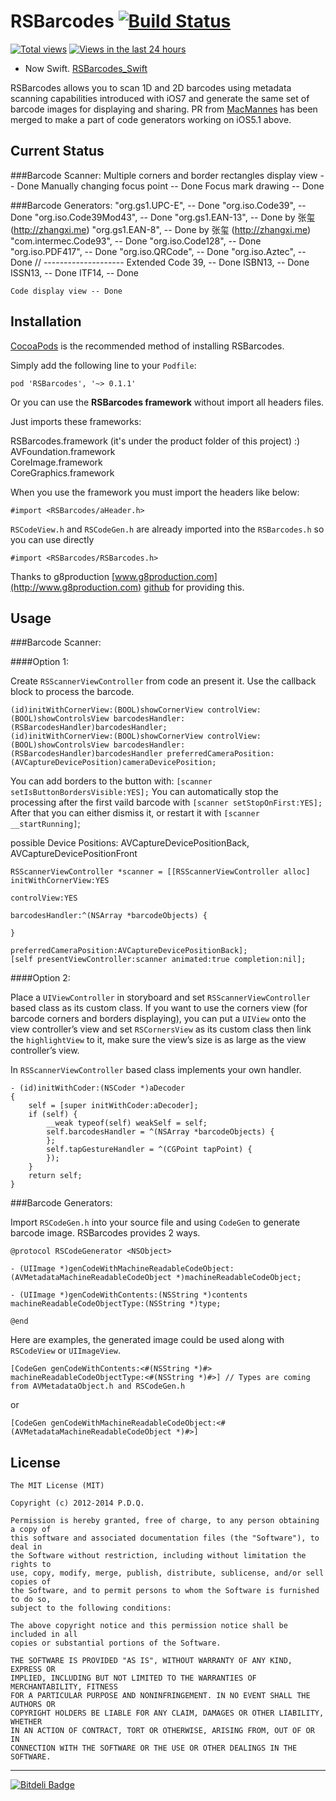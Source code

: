 RSBarcodes [![Build Status](https://travis-ci.org/yeahdongcn/RSBarcodes.png)](https://travis-ci.org/yeahdongcn/RSBarcodes)
==========
[![Total views](https://sourcegraph.com/api/repos/github.com/yeahdongcn/RSBarcodes/counters/views.png)](https://sourcegraph.com/github.com/yeahdongcn/RSBarcodes)
[![Views in the last 24 hours](https://sourcegraph.com/api/repos/github.com/yeahdongcn/RSBarcodes/counters/views-24h.png)](https://sourcegraph.com/github.com/yeahdongcn/RSBarcodes)

* Now Swift. [RSBarcodes_Swift](https://github.com/yeahdongcn/RSBarcodes_Swift)

RSBarcodes allows you to scan 1D and 2D barcodes using metadata scanning capabilities introduced with iOS7 and generate the same set of barcode images for displaying and sharing. PR from <a href="https://github.com/MacMannes" target="_blank">MacMannes</a> has been merged to make a part of code generators working on iOS5.1 above.

Current Status
------------
###Barcode Scanner:
    Multiple corners and border rectangles display view -- Done
    Manually changing focus point -- Done
    Focus mark drawing -- Done

###Barcode Generators:
    "org.gs1.UPC-E", -- Done
    "org.iso.Code39", -- Done
    "org.iso.Code39Mod43", -- Done
    "org.gs1.EAN-13", -- Done by 张玺 (http://zhangxi.me)
    "org.gs1.EAN-8", -- Done by 张玺 (http://zhangxi.me)
    "com.intermec.Code93", -- Done
    "org.iso.Code128", -- Done
    "org.iso.PDF417", -- Done
    "org.iso.QRCode", -- Done
    "org.iso.Aztec", -- Done
    // --------------------
    Extended Code 39, -- Done
    ISBN13, -- Done
    ISSN13, -- Done
    ITF14, -- Done
    
    Code display view -- Done
    
Installation
------------
<a href="http://cocoapods.org/" target="_blank">CocoaPods</a> is the recommended method of installing RSBarcodes.

Simply add the following line to your `Podfile`:

    pod 'RSBarcodes', '~> 0.1.1'

Or you can use the **RSBarcodes framework** without import all headers files.

Just imports these frameworks:

RSBarcodes.framework (it's under the product folder of this project) :)  
AVFoundation.framework  
CoreImage.framework  
CoreGraphics.framework

When you use the framework you must import the headers like below:

    #import <RSBarcodes/aHeader.h>

`RSCodeView.h` and `RSCodeGen.h` are already imported into the `RSBarcodes.h` so you can use directly

    #import <RSBarcodes/RSBarcodes.h>

Thanks to g8production [www.g8production.com](http://www.g8production.com) [github](https://github.com/gali8) for providing this.

Usage
------------
###Barcode Scanner:

####Option 1:

Create `RSScannerViewController` from code an present it. Use the callback block to process the barcode.

	(id)initWithCornerView:(BOOL)showCornerView controlView:(BOOL)showControlsView barcodesHandler:(RSBarcodesHandler)barcodesHandler;
	(id)initWithCornerView:(BOOL)showCornerView controlView:(BOOL)showControlsView barcodesHandler:(RSBarcodesHandler)barcodesHandler preferredCameraPosition:(AVCaptureDevicePosition)cameraDevicePosition;
	
You can add borders to the button with: `[scanner setIsButtonBordersVisible:YES];`
You can automatically stop the processing after the first vaild barcode with `[scanner setStopOnFirst:YES];`
After that you can either dismiss it, or restart it with `[scanner __startRunning]`;
	
possible Device Positions: 	AVCaptureDevicePositionBack, AVCaptureDevicePositionFront

	RSScannerViewController *scanner = [[RSScannerViewController alloc] initWithCornerView:YES
                                                                           	   controlView:YES
                                                                       	       barcodesHandler:^(NSArray *barcodeObjects) {
                                                                           }
                                                                   preferredCameraPosition:AVCaptureDevicePositionBack];
    [self presentViewController:scanner animated:true completion:nil];

####Option 2:

Place a `UIViewController` in storyboard and set `RSScannerViewController` based class as its custom class. If you want to use the corners view (for barcode corners and borders displaying), you can put a `UIView` onto the view controller’s view and set `RSCornersView` as its custom class then link the `highlightView` to it, make sure the view’s size is as large as the view controller’s view.

In `RSScannerViewController` based class implements your own handler.

    - (id)initWithCoder:(NSCoder *)aDecoder
    {
        self = [super initWithCoder:aDecoder];
        if (self) {
            __weak typeof(self) weakSelf = self;
            self.barcodesHandler = ^(NSArray *barcodeObjects) {
            };
            self.tapGestureHandler = ^(CGPoint tapPoint) {
            });
        }
        return self;
    }

###Barcode Generators:

Import `RSCodeGen.h` into your source file and using `CodeGen` to generate barcode image. RSBarcodes provides 2 ways.

    @protocol RSCodeGenerator <NSObject>

    - (UIImage *)genCodeWithMachineReadableCodeObject:(AVMetadataMachineReadableCodeObject *)machineReadableCodeObject;

    - (UIImage *)genCodeWithContents:(NSString *)contents machineReadableCodeObjectType:(NSString *)type;

    @end

Here are examples, the generated image could be used along with `RSCodeView` or `UIImageView`.

    [CodeGen genCodeWithContents:<#(NSString *)#> machineReadableCodeObjectType:<#(NSString *)#>] // Types are coming from AVMetadataObject.h and RSCodeGen.h

or

    [CodeGen genCodeWithMachineReadableCodeObject:<#(AVMetadataMachineReadableCodeObject *)#>]

License
------------
    The MIT License (MIT)

    Copyright (c) 2012-2014 P.D.Q.

    Permission is hereby granted, free of charge, to any person obtaining a copy of
    this software and associated documentation files (the "Software"), to deal in
    the Software without restriction, including without limitation the rights to
    use, copy, modify, merge, publish, distribute, sublicense, and/or sell copies of
    the Software, and to permit persons to whom the Software is furnished to do so,
    subject to the following conditions:

    The above copyright notice and this permission notice shall be included in all
    copies or substantial portions of the Software.

    THE SOFTWARE IS PROVIDED "AS IS", WITHOUT WARRANTY OF ANY KIND, EXPRESS OR
    IMPLIED, INCLUDING BUT NOT LIMITED TO THE WARRANTIES OF MERCHANTABILITY, FITNESS
    FOR A PARTICULAR PURPOSE AND NONINFRINGEMENT. IN NO EVENT SHALL THE AUTHORS OR
    COPYRIGHT HOLDERS BE LIABLE FOR ANY CLAIM, DAMAGES OR OTHER LIABILITY, WHETHER
    IN AN ACTION OF CONTRACT, TORT OR OTHERWISE, ARISING FROM, OUT OF OR IN
    CONNECTION WITH THE SOFTWARE OR THE USE OR OTHER DEALINGS IN THE SOFTWARE.

------------  
[![Bitdeli Badge](https://d2weczhvl823v0.cloudfront.net/yeahdongcn/rsbarcodes/trend.png)](https://bitdeli.com/free "Bitdeli Badge")

